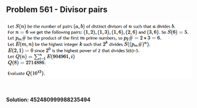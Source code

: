 <h2>Problem 561 - Divisor pairs</h2>
<p><img src="problem561.PNG"></p>
<br>
<p><b>Solution: 452480999988235494</b></p>